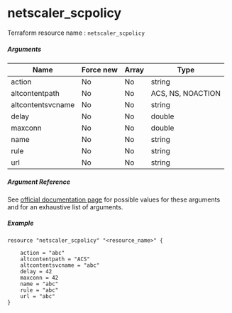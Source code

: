# netscaler_scpolicy

Terraform resource name : ```netscaler_scpolicy```

##### Arguments

| Name | Force new | Array | Type |
|----|----|----|----|
|action|No|No|string|
|altcontentpath|No|No|ACS, NS, NOACTION|
|altcontentsvcname|No|No|string|
|delay|No|No|double|
|maxconn|No|No|double|
|name|No|No|string|
|rule|No|No|string|
|url|No|No|string|

##### Argument Reference

See [official documentation page](https://developer-docs.citrix.com/projects/netscaler-nitro-api/en/11.0/configuration/sure-connect/scpolicy/scpolicy/) for possible values for these arguments and for an exhaustive list of arguments.

##### Example

```
resource "netscaler_scpolicy" "<resource_name>" {

    action = "abc"
    altcontentpath = "ACS"
    altcontentsvcname = "abc"
    delay = 42
    maxconn = 42
    name = "abc"
    rule = "abc"
    url = "abc"
}
```

